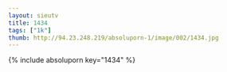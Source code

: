 ```yaml
--- 
layout: sieutv
title: 1434
tags: ["1k"]
thumb: http://94.23.248.219/absoluporn-1/image/002/1434.jpg
---
```

{% include absoluporn key="1434" %} 
